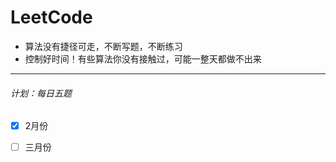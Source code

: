 # LeetCode
* 算法没有捷径可走，不断写题，不断练习
* 控制好时间！有些算法你没有接触过，可能一整天都做不出来

***

###### 计划：每日五题

- [x] 2月份
- [ ] 三月份

